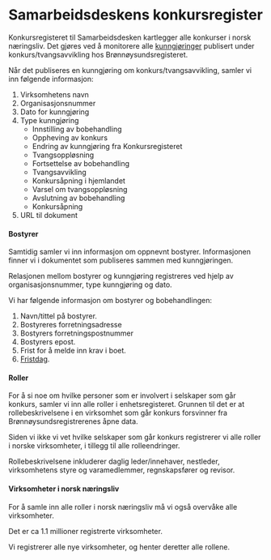 # Samarbeidsdeskens konkursregister

Konkursregisteret til Samarbeidsdesken kartlegger alle konkurser i norsk næringsliv. Det gjøres ved å monitorere alle [kunngjøringer](https://w2.brreg.no/kunngjoring/) publisert under konkurs/tvangsavvikling hos Brønnøysundsregisteret. 

Når det publiseres en kunngjøring om konkurs/tvangsavvikling, samler vi inn følgende informasjon: 

1. Virksomhetens navn  
2. Organisasjonsnummer  
3. Dato for kunngjøring  
4. Type kunngjøring
    - Innstilling av bobehandling  
    - Oppheving av konkurs  
    - Endring av kunngjøring fra Konkursregisteret  
    - Tvangsoppløsning  
    - Fortsettelse av bobehandling  
    - Tvangsavvikling  
    - Konkursåpning i hjemlandet  
    - Varsel om tvangsoppløsning  
    - Avslutning av bobehandling  
    - Konkursåpning  
5. URL til dokument


#### Bostyrer 

Samtidig samler vi inn informasjon om oppnevnt bostyrer. Informasjonen finner vi i dokumentet som publiseres sammen med kunngjøringen. 

Relasjonen mellom bostyrer og kunngjøring registreres ved hjelp av organisasjonsnummer, type kunngjøring og dato. 

Vi har følgende informasjon om bostyrer og bobehandlingen: 
1. Navn/tittel på bostyrer. 
2. Bostyreres forretningsadresse
3. Bostyrers forretningspostnummer
4. Bostyrers epost. 
5. Frist for å melde inn krav i boet.
6. [Fristdag](https://lovdata.no/lov/1984-06-08-59/§1-2). 


#### Roller

For å si noe om hvilke personer som er involvert i selskaper som går konkurs, samler vi inn alle roller i enhetsregisteret. Grunnen til det er at rollebeskrivelsene i en virksomhet som går konkurs forsvinner fra Brønnøysundsregistrerenes åpne data.

Siden vi ikke vi vet hvilke selskaper som går konkurs registrerer vi alle roller i norske virksomheter, i tillegg til alle rolleendringer. 

Rollebeskrivelsene inkluderer daglig leder/innehaver, nestleder, virksomhetens styre og varamedlemmer, regnskapsfører og revisor. 

#### Virksomheter i norsk næringsliv
For å samle inn alle roller i norsk næringsliv må vi også overvåke alle virksomheter. 

Det er ca 1.1 millioner registrerte virksomheter.

Vi registrerer alle nye virksomheter, og henter deretter alle rollene. 